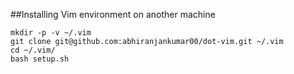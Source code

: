 ##Installing Vim environment on another machine

    mkdir -p -v ~/.vim
    git clone git@github.com:abhiranjankumar00/dot-vim.git ~/.vim
    cd ~/.vim/
    bash setup.sh

